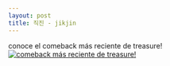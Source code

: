 ```yaml
---
layout: post
title: 직진 - jikjin 
---
```


conoce el comeback más reciente de treasure! <br> [![comeback más reciente de treasure!](https://img.youtube.com/vi/ZJaKdBBzUYk/0.jpg)](https://www.youtube.com/watch?v=ZJaKdBBzUYk)
